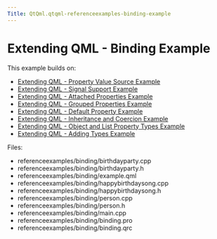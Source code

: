 ```yaml
---
Title: QtQml.qtqml-referenceexamples-binding-example
---
```

        
Extending QML - Binding Example
===============================

<span class="subtitle"></span>
<span id="details"></span>
This example builds on:

-   [Extending QML - Property Value Source Example](https://developer.ubuntu.comapps/qml/sdk-15.04.4/QtQml.referenceexamples-valuesource/)
-   [Extending QML - Signal Support Example](https://developer.ubuntu.comapps/qml/sdk-15.04.4/QtQml.referenceexamples-signal/)
-   [Extending QML - Attached Properties Example](https://developer.ubuntu.comapps/qml/sdk-15.04.4/QtQml.referenceexamples-attached/)
-   [Extending QML - Grouped Properties Example](https://developer.ubuntu.comapps/qml/sdk-15.04.4/QtQml.referenceexamples-grouped/)
-   [Extending QML - Default Property Example](https://developer.ubuntu.comapps/qml/sdk-15.04.4/QtQml.referenceexamples-default/)
-   [Extending QML - Inheritance and Coercion Example](https://developer.ubuntu.comapps/qml/sdk-15.04.4/QtQml.referenceexamples-coercion/)
-   [Extending QML - Object and List Property Types Example](https://developer.ubuntu.comapps/qml/sdk-15.04.4/QtQml.referenceexamples-properties/)
-   [Extending QML - Adding Types Example](https://developer.ubuntu.comapps/qml/sdk-15.04.4/QtQml.referenceexamples-adding/)

Files:

-   referenceexamples/binding/birthdayparty.cpp
-   referenceexamples/binding/birthdayparty.h
-   referenceexamples/binding/example.qml
-   referenceexamples/binding/happybirthdaysong.cpp
-   referenceexamples/binding/happybirthdaysong.h
-   referenceexamples/binding/person.cpp
-   referenceexamples/binding/person.h
-   referenceexamples/binding/main.cpp
-   referenceexamples/binding/binding.pro
-   referenceexamples/binding/binding.qrc

